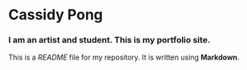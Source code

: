 # Cassidy Pong
### I am an artist and student. This is my portfolio site.
This is a *README* file for my repository. It is written using **Markdown**.
